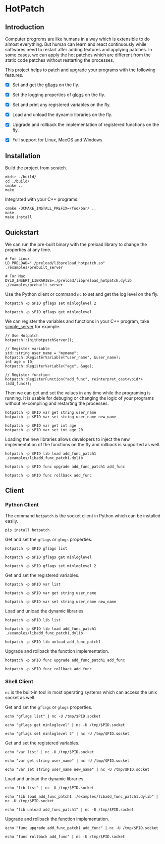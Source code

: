 # HotPatch

## Introduction

Computer progroms are like humans in a way which is extensible to do almost everything. But human can learn and react continuously while softwares need to restart after adding features and applying patches. In some cases, we can apply the hot patches which are different from the static code patches without restarting the processes.

This project helps to patch and upgrade your programs with the following features.

- [x] Set and get the [gflags](https://github.com/gflags/gflags) on the fly.
- [x] Set the logging properties of [glogs](https://github.com/google/glog) on the fly.
- [x] Set and print any registered variables on the fly.
- [x] Load and unload the dynamic libraries on the fly.
- [x] Upgrade and rollback the implementation of registered functions on the fly.
- [x] Full support for Linux, MacOS and Windows.


## Installation

Build the project from scratch.

```
mkdir ./build/
cd ./build/
cmake ..
make
```

Integrated with your C++ programs.

```
cmake -DCMAKE_INSTALL_PREFIX=/foo/bar/ ..
make
make install
```

## Quickstart

We can run the pre-built binary with the preload library to change the properties at any time.

```
# For Linux
LD_PRELOAD="./preload/libpreload_hotpatch.so" ./examples/prebuilt_server

# For Mac
DYLD_INSERT_LIBRARIES=./preload/libpreload_hotpatch.dylib ./examples/prebuilt_server
```

Use the Python client or command `nc` to set and get the log level on the fly.

```
hotpatch -p $PID gflags set minloglevel 2

hotpatch -p $PID gflags get minloglevel
```

We can register the variables and functions in your C++ program, take [simple_server](./examples/simple_server.cpp) for example.

```
// Use Hotpatch
hotpatch::InitHotpatchServer();

// Register variable
std::string user_name = "myname";
hotpatch::RegisterVariable("user_name", &user_name);
int age = 10;
hotpatch::RegisterVariable("age", &age);

// Register function
hotpatch::RegisterFunction("add_func", reinterpret_cast<void*>(add_func));
```

Then we can get and set the values in any time while the programing is running. It is usable for debuging or changing the logic of your programs without re-compiling and restarting the processes.

```
hotpatch -p $PID var get string user_name
hotpatch -p $PID var set string user_name new_name

hotpatch -p $PID var get int age
hotpatch -p $PID var set int age 20
```

Loading the new libraries allows developers to inject the new implementation of the functions on the fly and rollback is supported as well.

```
hotpatch -p $PID lib load add_func_patch1 ./examples/libadd_func_patch1.dylib

hotpatch -p $PID func upgrade add_func_patch1 add_func

hotpatch -p $PID func rollback add_func
```

## Client

### Python Client

The command `hotpatch` is the socket client in Python which can be installed easily.

```
pip install hotpatch
```

Get and set the `gflags` or `glogs` properties.

```
hotpatch -p $PID gflags list

hotpatch -p $PID gflags get minloglevel

hotpatch -p $PID gflags set minloglevel 2
```

Get and set the registered variables.

```
hotpatch -p $PID var list

hotpatch -p $PID var get string user_name

hotpatch -p $PID var set string user_name new_name
```

Load and unload the dynamic libraries.

```
hotpatch -p $PID lib list

hotpatch -p $PID lib load add_func_patch1 ./examples/libadd_func_patch1.dylib

hotpatch -p $PID lib unload add_func_patch1
```

Upgrade and rollback the function implementation.

```
hotpatch -p $PID func upgrade add_func_patch1 add_func

hotpatch -p $PID func rollback add_func
```

### Shell Client

`nc` is the built-in tool in most operating systems which can access the unix socket as well.

Get and set the `gflags` or `glogs` properties.

```
echo "gflags list" | nc -U /tmp/$PID.socket

echo "gflags get minloglevel" | nc -U /tmp/$PID.socket

echo "gflags set minloglevel 2" | nc -U /tmp/$PID.socket
```

Get and set the registered variables.

```
echo "var list" | nc -U /tmp/$PID.socket

echo "var get string user_name" | nc -U /tmp/$PID.socket

echo "var set string user_name new_name" | nc -U /tmp/$PID.socket
```

Load and unload the dynamic libraries.

```
echo "lib list" | nc -U /tmp/$PID.socket

echo "lib load add_func_patch1 ./examples/libadd_func_patch1.dylib" | nc -U /tmp/$PID.socket

echo "lib unload add_func_patch1" | nc -U /tmp/$PID.socket
```

Upgrade and rollback the function implementation.

```
echo "func upgrade add_func_patch1 add_func" | nc -U /tmp/$PID.socket

echo "func rollback add_func" | nc -U /tmp/$PID.socket
```
